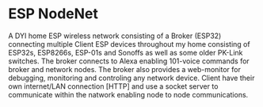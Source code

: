 # ESP NodeNet
A DYI home ESP wireless network consisting of a Broker (ESP32) connecting multiple Client ESP devices throughout my home consisting of ESP32s, ESP8266s, ESP-01s and Sonoffs as well as some older PK-Link switches. The broker connects to Alexa enabling 101-voice commands for broker and network nodes. The broker also provides a web-monitor for debugging, monitoring and controling any network device. Client have their own internet/LAN connection [HTTP] and use a socket server to communicate within the natwork enabling node to node communications.
